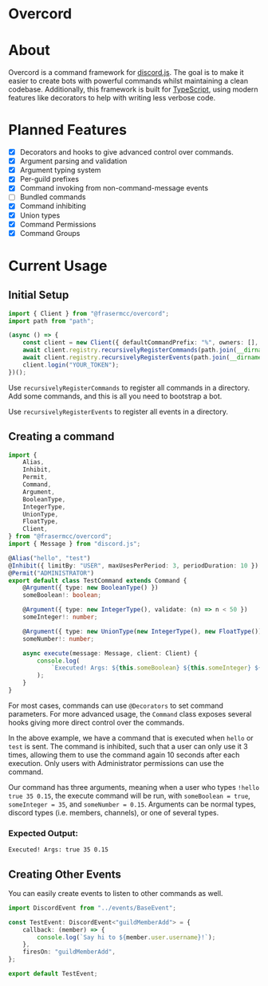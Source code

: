 # Overcord

# About
Overcord is a command framework for [discord.js](https://discord.js.org/#/). The
goal is to make it easier to create bots with powerful commands whilst
maintaining a clean codebase. Additionally, this framework is built for
[TypeScript](https://www.typescriptlang.org/), using modern features like
decorators to help with writing less verbose code.

# Planned Features
- [x] Decorators and hooks to give advanced control over commands.
- [x] Argument parsing and validation
- [x] Argument typing system
- [x] Per-guild prefixes
- [x] Command invoking from non-command-message events
- [ ] Bundled commands
- [x] Command inhibiting
- [x] Union types
- [x] Command Permissions
- [x] Command Groups

# Current Usage

## Initial Setup
```ts
import { Client } from "@frasermcc/overcord";
import path from "path";

(async () => {
    const client = new Client({ defaultCommandPrefix: "%", owners: [], disableMentions: "everyone" });
    await client.registry.recursivelyRegisterCommands(path.join(__dirname, "/commands"));
    await client.registry.recursivelyRegisterEvents(path.join(__dirname, "/events"));
    client.login("YOUR_TOKEN");
})();
```

Use `recursivelyRegisterCommands` to register all commands in a directory. Add
some commands, and this is all you need to bootstrap a bot.

Use `recursivelyRegisterEvents` to register all events in a directory.

## Creating a command

```ts
import {
    Alias,
    Inhibit,
    Permit,
    Command,
    Argument,
    BooleanType,
    IntegerType,
    UnionType,
    FloatType,
    Client,
} from "@frasermcc/overcord";
import { Message } from "discord.js";

@Alias("hello", "test")
@Inhibit({ limitBy: "USER", maxUsesPerPeriod: 3, periodDuration: 10 })
@Permit("ADMINISTRATOR")
export default class TestCommand extends Command {
    @Argument({ type: new BooleanType() })
    someBoolean!: boolean;

    @Argument({ type: new IntegerType(), validate: (n) => n < 50 })
    someInteger!: number;

    @Argument({ type: new UnionType(new IntegerType(), new FloatType()) })
    someNumber!: number;

    async execute(message: Message, client: Client) {
        console.log(
            `Executed! Args: ${this.someBoolean} ${this.someInteger} ${this.someNumber} `
        );
    }
}
```
For most cases, commands can use `@Decorators` to set command parameters. For
more advanced usage, the `Command` class exposes several hooks giving more
direct control over the commands.

In the above example, we have a command that is executed when `hello` or `test` is sent. The command is inhibited, such that a user can only use it 3 times, allowing them to use the command again 10 seconds after each execution. Only users with Administrator permissions can use the command.

Our command has three arguments, meaning when a user who types `!hello true 35 0.15`, the execute command will be run, with `someBoolean = true`, `someInteger = 35`, and `someNumber = 0.15`. Arguments can be normal types, discord types (i.e. members, channels), or one of several types.

### Expected Output:
```
Executed! Args: true 35 0.15
```

## Creating Other Events
You can easily create events to listen to other commands as well.

```ts
import DiscordEvent from "../events/BaseEvent";

const TestEvent: DiscordEvent<"guildMemberAdd"> = {
    callback: (member) => {
        console.log(`Say hi to ${member.user.username}!`);
    },
    firesOn: "guildMemberAdd",
};

export default TestEvent;
```